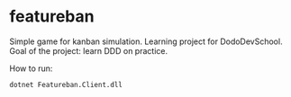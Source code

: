 # featureban
Simple game for kanban simulation. Learning project for DodoDevSchool. Goal of the project: learn DDD on practice.

How to run:
```console
dotnet Featureban.Client.dll
```
